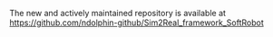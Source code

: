 The new and actively maintained repository is available at https://github.com/ndolphin-github/Sim2Real_framework_SoftRobot

